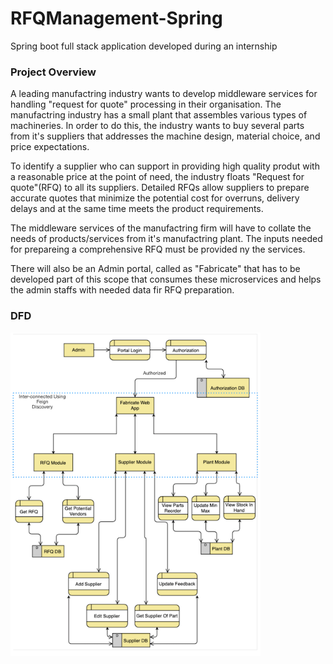 # RFQManagement-Spring
Spring boot full stack application developed during an internship<br>
### Project Overview
<p>A leading manufactring industry wants to develop middleware services for handling "request for quote" processing in their organisation. The manufactring industry has a small plant that assembles various types of machineries. In order to do this, the industry wants to buy several parts from it's suppliers that addresses the machine design, material choice, and price expectations.</p>
<p>To identify a supplier who can support in providing high quality produt with a reasonable price at the point of need, the industry floats "Request for quote"(RFQ) to all its suppliers. Detailed RFQs allow suppliers to prepare accurate quotes that minimize the potential cost for overruns, delivery delays and at the same time meets the product requirements.</p>
<p>The middleware services of the manufactring firm will have to collate the needs of products/services from it's manufactring plant. The inputs needed for prepareing a comprehensive RFQ must be provided ny the services.</p>
<p>There will also be an Admin portal, called as "Fabricate" that has to be developed part of this scope that consumes these microservices and helps the admin staffs with needed data fir RFQ preparation.</p>

### DFD
<img src="https://raw.githubusercontent.com/chaitanyabhardwaj/RFQManagement-Spring/main/raw/dfd.png" width=400; height=auto;>
